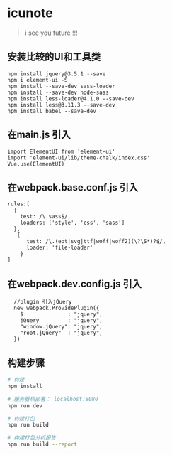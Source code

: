 # icunote

> i see you future !!!

## 安装比较的UI和工具类
    npm install jquery@3.5.1 --save
    npm i element-ui -S
    npm install --save-dev sass-loader
    npm install --save-dev node-sass
    npm install less-loader@4.1.0 --save-dev
    npm install less@3.11.3 --save-dev
    npm install babel --save-dev


## 在main.js 引入
    import ElementUI from 'element-ui'
    import 'element-ui/lib/theme-chalk/index.css'
    Vue.use(ElementUI)
## 在webpack.base.conf.js 引入
    rules:[
      {
        test: /\.sass$/,
        loaders: ['style', 'css', 'sass']
      },
       {
          test: /\.(eot|svg|ttf|woff|woff2)(\?\S*)?$/,
          loader: 'file-loader'
        }
    ]

## 在webpack.dev.config.js 引入
      //plugin 引入jQuery
      new webpack.ProvidePlugin({
        $              : "jquery",
        jQuery         : "jquery",
        "window.jQuery": "jquery",
        "root.jQuery"  : "jquery",
      })

## 构建步骤

``` bash
# 构建
npm install

# 服务器热部署： localhost:8080
npm run dev

# 构建打包
npm run build

# 构建打包分析报告
npm run build --report
```








